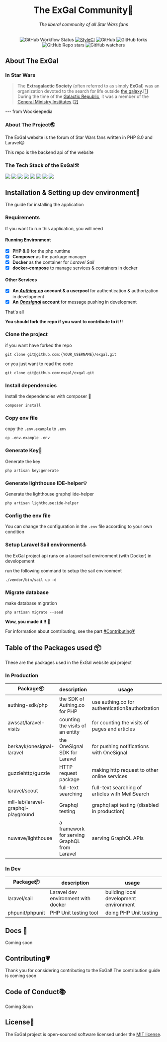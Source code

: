 <h1 align="center">The ExGal Community🚀</h1>
<h6 align="center">The liberal community of all Star Wars fans</h6>

<p align="center">
    <img alt="GitHub Workflow Status" src="https://img.shields.io/github/workflow/status/exgal/exgal/PHP%20CI%20&%20Test?label=Github%20Actions%20CI&logo=github&style=flat-square">
    <a href="https://github.styleci.io/repos/380012662?branch=master"><img src="https://github.styleci.io/repos/380012662/shield?branch=master" alt="StyleCI"></a>
    <img alt="GitHub" src="https://img.shields.io/github/license/exgal/exgal?style=flat-square">
    <img alt="GitHub forks" src="https://img.shields.io/github/forks/exgal/exgal?logo=github&style=flat-square">
    <img alt="GitHub Repo stars" src="https://img.shields.io/github/stars/exgal/exgal?style=flat-square">
    <img alt="GitHub watchers" src="https://img.shields.io/github/watchers/exgal/exgal?logo=eye&style=flat-square">
</p>

## About The ExGal

### In Star Wars

> The **Extragalactic Society** (often referred to as simply **ExGal**) was an organization devoted to the search for life outside [the galaxy](https://starwars.fandom.com/wiki/The_galaxy/Legends).[[1\]](https://starwars.fandom.com/wiki/Extragalactic_Society#cite_note-VP-1) During the time of the [Galactic Republic](https://starwars.fandom.com/wiki/Galactic_Republic/Legends), it was a member of the [General Ministry Institutes](https://starwars.fandom.com/wiki/General_Ministry_Institutes).[[2\]](https://starwars.fandom.com/wiki/Extragalactic_Society#cite_note-HNN-2)

--- from Wookieepedia

### About The Project🌏

The ExGal  website is the forum of Star Wars fans written in PHP 8.0 and Laravel😊

This repo is the backend api of the website

### The Tech Stack of the ExGal⚒

[![](https://img.shields.io/badge/-Linux-f2c63f?style=flat-square&logo=linux&logoColor=ffffff)](https://kernel.org/)
[![](https://img.shields.io/badge/-PHP-8892bf?style=flat-square&logo=php&logoColor=ffffff)](https://php.net/)
[![](https://img.shields.io/badge/-Laravel-ff2d20?style=flat-square&logo=laravel&logoColor=ffffff)](https://php.net/)
[![](https://img.shields.io/badge/-Docker-0167fe?style=flat-square&logo=docker&logoColor=ffffff)](https://www.docker.com/)
[![](https://img.shields.io/badge/-Apache-f00?style=flat-square&logo=apache&logoColor=ffffff)](https://www.apache.org/) 
[![](https://img.shields.io/badge/-PostgreSQL-346891?style=flat-square&logo=postgresql&logoColor=ffffff)](https://www.postgresql.org/)
[![](https://img.shields.io/badge/-Redis-a51f17?style=flat-square&logo=redis&logoColor=ffffff)](https://www.redis.com/)
[![](https://img.shields.io/badge/-MeiliSearch-0063f7?style=flat-square&logo=meilisearch&logoColor=ffffff)](https://www.meilisearch.com/)

## Installation  & Setting up dev environment🍺

The guide for installing the application

### Requirements

If you want to run this application, you will need

#### Running Environment

- [x] **PHP 8.0** for the php runtime
- [x] **Composer** as the package manager
- [x] **Docker** as the container for _Laravel Sail_
- [x] **docker-compose** to manage services & containers in docker

#### Other Services

- [x] **An [_Authing.co_](https://authing.co) account & a userpool** for authentication & authorization in development
- [x] **An _[Onesignal](https://onesignal.com/)_ account** for message pushing in development

That's all

**You should fork the repo if you want to contribute to it !!**

### Clone the project

if you want have forked the repo

```shell
git clone git@github.com:{YOUR_USERNAME}/exgal.git
```

or you just want to read the code 

```shell
git clone git@github.com:exgal/exgal.git
```

### Install dependencies

Install the dependencies with composer 🎼

```shell
composer install
```

### Copy env file

copy the `.env.example` to `.env` 

```shell
cp .env.example .env
```

### Generate Key🔑

Generate the key

```shell
php artisan key:generate
```

### Generate lighthouse IDE-helper💡
Generate the lighthouse graphql ide-helper
```shell
php artisan lighthouse:ide-helper
```

### Config the env file

You can change the configuration in the  `.env` file according to your own condition

### Setup Laravel Sail environment⚓

the ExGal project api runs on a laravel sail environment (with Docker) in developement

run the following command to setup the sail environment

```shell
./vendor/bin/sail up -d
```

### Migrate database

make database migration

```shell
php artisan migrate --seed
```

**Wow, you made it !! 🚀**

For information about contributing, see the part [#Contributing💗](#Contributing💗)

## Table of the Packages used 📦

These are the packages used in the ExGal website api project

### In Production

| Package📦                           | description                                  | usage                                            |
| ---------------------------------- | -------------------------------------------- | ------------------------------------------------ |
| authing-sdk/php                    | the SDK of Authing.co for PHP                | use authing.co for authentication&authorization  |
| awssat/laravel-visits              | counting the visits of an entity             | for counting the visits of pages and articles    |
| berkayk/onesignal-laravel          | the OneSignal SDK for Laravel                | for pushing notifications with OneSignal         |
| guzzlehttp/guzzle                  | HTTP request package                         | making http request to other online services     |
| laravel/scout                      | full-text searching                          | full-text searching of articles with MeiliSearch |
| mll-lab/laravel-graphql-playground | Graphql testing                              | graphql api testing (disabled in production)     |
| nuwave/lighthouse                  | a framework for serving GraphQL from Laravel | serving GraphQL APIs                             |

### In Dev

| Package📦        | description                         | usage                                  |
| --------------- | ----------------------------------- | -------------------------------------- |
| laravel/sail    | Laravel dev environment with docker | building local development environment |
| phpunit/phpunit | PHP Unit testing tool               | doing PHP Unit testing                 |

## Docs 📖

Coming soon

## Contributing💗

Thank you for considering contributing to the ExGal! The contribution guide is coming soon

## Code of Conduct📚

Coming Soon

## License📘

The ExGal project is open-sourced software licensed under the [MIT license](https://opensource.org/licenses/MIT).
